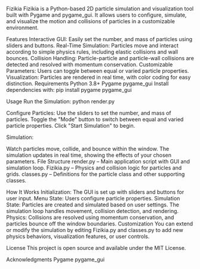 Fizikia
Fizikia is a Python-based 2D particle simulation and visualization tool built with Pygame and pygame_gui. It allows users to configure, simulate, and visualize the motion and collisions of particles in a customizable environment.

Features
Interactive GUI: Easily set the number, and mass of particles using sliders and buttons.
Real-Time Simulation: Particles move and interact according to simple physics rules, including elastic collisions and wall bounces.
Collision Handling: Particle-particle and particle-wall collisions are detected and resolved with momentum conservation.
Customizable Parameters: Users can toggle between equal or varied particle properties.
Visualization: Particles are rendered in real time, with color coding for easy distinction.
Requirements
Python 3.8+
Pygame
pygame_gui
Install dependencies with:
pip install pygame pygame_gui

Usage
Run the Simulation:
python render.py

Configure Particles:
Use the sliders to set the number, and mass of particles.
Toggle the "Mode" button to switch between equal and varied particle properties.
Click "Start Simulation" to begin.

Simulation:

Watch particles move, collide, and bounce within the window.
The simulation updates in real time, showing the effects of your chosen parameters.
File Structure
render.py – Main application script with GUI and simulation loop.
Fizikia.py – Physics and collision logic for particles and grids.
classes.py – Definitions for the particle class and other supporting classes.

How It Works
Initialization: The GUI is set up with sliders and buttons for user input.
Menu State: Users configure particle properties.
Simulation State: Particles are created and simulated based on user settings. The simulation loop handles movement, collision detection, and rendering.
Physics: Collisions are resolved using momentum conservation, and particles bounce off the window boundaries.
Customization
You can extend or modify the simulation by editing Fizikia.py and classes.py to add new physics behaviors, visualization features, or user controls.

License
This project is open source and available under the MIT License.

Acknowledgments
Pygame
pygame_gui
